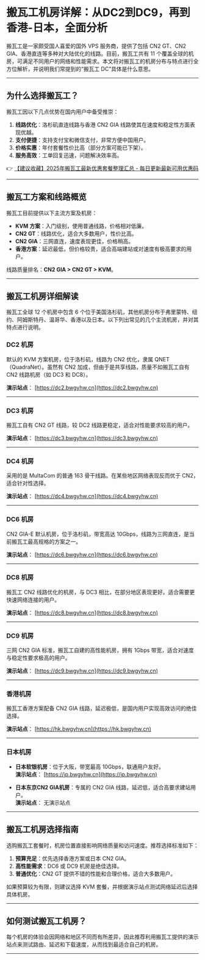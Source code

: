 # 搬瓦工机房详解：从DC2到DC9，再到香港-日本，全面分析

搬瓦工是一家颇受国人喜爱的国外 VPS 服务商，提供了包括 CN2 GT、CN2 GIA、香港直连等多种对大陆优化的线路。目前，搬瓦工共有 11 个覆盖全球的机房，可满足不同用户的网络和性能需求。本文将对搬瓦工的机房分布与特点进行全方位解析，并说明我们常提到的“搬瓦工 DC”具体是什么意思。

---

## 为什么选择搬瓦工？

搬瓦工因以下几点优势在国内用户中备受推崇：

1. **线路优化**：洛杉矶直连线路与香港 CN2 GIA 线路使其在速度和稳定性方面表现优越。
2. **支付便捷**：支持支付宝和微信支付，非常方便中国用户。
3. **价格实惠**：年付套餐性价比高（部分方案可能已下架）。
4. **服务高效**：工单回复迅速，问题解决效率高。

👉 [【建议收藏】2025年搬瓦工最新优惠套餐整理汇总 - 每日更新最新可用优惠码](https://bit.ly/banwagon)

---

## 搬瓦工方案和线路概览

搬瓦工目前提供以下主流方案及机房：

- **KVM 方案**：入门级别，使用普通线路，价格相对低廉。  
- **CN2 GT**：线路优化，适合大多数用户，性价比高。  
- **CN2 GIA**：三网直连，速度表现更佳，价格稍高。  
- **香港方案**：延迟最低，但价格较贵，适合高端建站或对速度有极高要求的用户。

线路质量排名：**CN2 GIA > CN2 GT > KVM**。

---

## 搬瓦工机房详细解读

搬瓦工全球 12 个机房中包含 6 个位于美国洛杉矶，其他机房分布于弗里蒙特、纽约、阿姆斯特丹、温哥华、香港以及日本。以下列出常见的几个主流机房，并对其特点进行说明。

### DC2 机房  
默认的 KVM 方案机房，位于洛杉矶，线路为 CN2 优化，隶属 QNET（QuadraNet）。虽然有 CN2 加成，但由于是共享线路，质量不如搬瓦工自有 CN2 线路机房（如 DC3 和 DC8）。

**演示站点**： [https://dc2.bwgyhw.cn](https://dc2.bwgyhw.cn)

---

### DC3 机房  
搬瓦工自有 CN2 GT 线路，较 DC2 线路更稳定，适合对性能要求较高的用户。

**演示站点**： [https://dc3.bwgyhw.cn](https://dc3.bwgyhw.cn)

---

### DC4 机房  
采用的是 MultaCom 的普通 163 骨干线路。在某些地区网络表现反而优于 CN2，适合针对性选择。

**演示站点**： [https://dc4.bwgyhw.cn](https://dc4.bwgyhw.cn)

---

### DC6 机房  
CN2 GIA-E 默认机房，位于洛杉矶，带宽高达 10Gbps，线路为三网直连，是当前搬瓦工最高规格的方案之一。

**演示站点**： [https://dc6.bwgyhw.cn](https://dc6.bwgyhw.cn)

---

### DC8 机房  
搬瓦工 CN2 线路优化的机房，与 DC3 相比，在部分地区表现更好。适合需要更快速网络连接的用户。

**演示站点**： [https://dc8.bwgyhw.cn](https://dc8.bwgyhw.cn)

---

### DC9 机房  
三网 CN2 GIA 标准，搬瓦工自建的高性能机房，拥有 1Gbps 带宽，适合对速度与稳定性要求极高的用户。

**演示站点**： [https://dc9.bwgyhw.cn](https://dc9.bwgyhw.cn)

---

### 香港机房  
搬瓦工香港方案配备 CN2 GIA 线路，延迟极低，是国内用户实现高效访问的绝佳选择。

**演示站点**： [https://hk.bwgyhw.cn](https://hk.bwgyhw.cn)

---

### 日本机房  
- **日本软银机房**：位于大阪，带宽最高 10Gbps，联通用户友好。  
  **演示站点**： [https://jp.bwgyhw.cn](https://jp.bwgyhw.cn)  

- **日本东京CN2 GIA机房**：专属的 CN2 GIA 线路，延迟低，适合高要求建站用户。  
  **演示站点**： 无演示站点  

---

## 搬瓦工机房选择指南

选购搬瓦工套餐时，机房位置直接影响网络质量和访问速度。推荐选择标准如下：

1. **预算充足**：优先选择香港方案或日本 CN2 GIA。  
2. **高性能需求**：DC6 或 DC9 机房是绝佳选择。  
3. **普通优化**：CN2 GT 提供不错的性能和合理价格，适合大多数用户。

如果预算较为有限，则建议选择 KVM 套餐，并根据演示站点测试网络延迟后选择具体机房。

---

## 如何测试搬瓦工机房？

每个机房的体验会因网络和地区不同而有所差异，因此推荐利用搬瓦工提供的演示站点来测试路由、延迟和下载速度，从而找到最适合自己的机房。

---